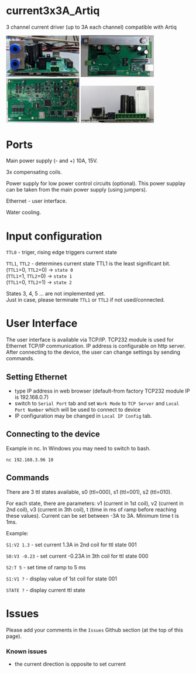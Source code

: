 # current3x3A_Artiq
3 channel current driver (up to 3A each channel) compatible with Artiq

<img src="./images/current3x3_back_view.png"  width="200" />
<img src="./images/current3x3_top_view.png"  width="200" />
<img src="./images/current3x3_bottom_view.png"  width="200" />
<img src="./images/current3x3_front_view.png"  width="200" />

# Ports

Main power supply (- and +) 10A, 15V.

3x compensating coils.

Power supply for low power control circuits (optional). This power supplay can be taken from the main power supply (using jumpers).

Ethernet - user interface.

Water cooling.

# Input configuration

`TTL0` - triger, rising edge triggers current state

`TTL1`, `TTL2` - determines current state TTL1 is the least significant bit.   
(`TTL1`=0, `TTL2`=0) -> `state 0`  
(`TTL1`=1, `TTL2`=0) -> `state 1`  
(`TTL1`=0, `TTL2`=1) -> `state 2`

States 3, 4, 5 ... are not implemented yet.  
Just in case, please terminate `TTL1` or `TTL2` if not used/connected.

# User Interface

The user interface is available via TCP/IP. TCP232 module is used for Ethernet TCP/IP communication. IP address is configurable on http server. After connecting to the device, the user can change settings by sending commands.

## Setting Ethernet
- type IP address in web browser (default-from factory TCP232 module IP is 192.168.0.7)
- switch to `Serial Port` tab and set `Work Mode` to `TCP Server` and `Local Port Number` which will be used to connect to device
- IP configuration may be changed in `Local IP Config` tab.

## Connecting to the device

Example in nc. In Windows you may need to switch to bash.
```
nc 192.168.3.96 10
```


## Commands

There are 3 ttl states available, s0 (ttl=000), s1 (ttl=001), s2 (ttl=010).

For each state, there are parameters: v1 (current in 1st coil), v2 (current in 2nd coil), v3 (current in 3th coil), t (time in ms of ramp before reaching these values). Current can be set between -3A to 3A. Minimum time t is 1ms.

Example:

`S1:V2 1.3` - set current 1.3A in 2nd coil for ttl state 001

`S0:V3 -0.23` - set current -0.23A in 3th coil for ttl state 000

`S2:T 5` - set time of ramp to 5 ms

`S1:V1 ?` - display value of 1st coil for state 001

`STATE ?` - display current ttl state 

# Issues

Please add your comments in the `Issues` Github section (at the top of this page).

### Known issues
- the current direction is opposite to set current